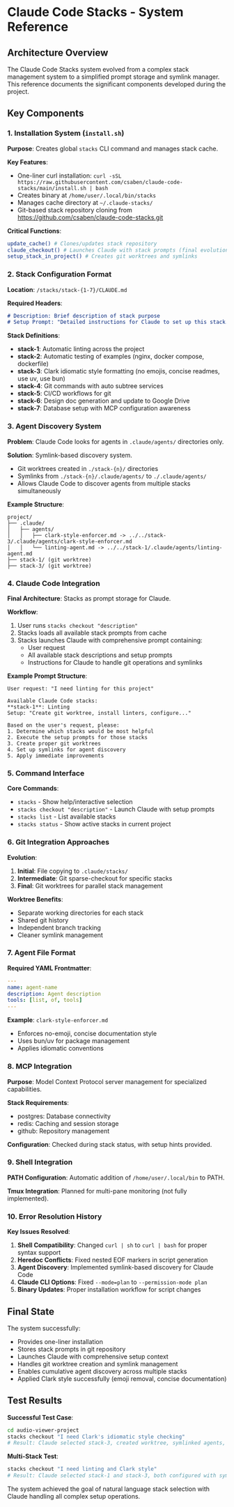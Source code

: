 # Claude Code Stacks - System Reference

## Architecture Overview

The Claude Code Stacks system evolved from a complex stack management system to a simplified prompt storage and symlink manager. This reference documents the significant components developed during the project.

## Key Components

### 1. Installation System (`install.sh`)

**Purpose**: Creates global `stacks` CLI command and manages stack cache.

**Key Features**:
- One-liner curl installation: `curl -sSL https://raw.githubusercontent.com/csaben/claude-code-stacks/main/install.sh | bash`
- Creates binary at `/home/user/.local/bin/stacks`
- Manages cache directory at `~/.claude-stacks/`
- Git-based stack repository cloning from https://github.com/csaben/claude-code-stacks.git

**Critical Functions**:
```bash
update_cache() # Clones/updates stack repository
claude_checkout() # Launches Claude with stack prompts (final evolution)
setup_stack_in_project() # Creates git worktrees and symlinks
```

### 2. Stack Configuration Format

**Location**: `/stacks/stack-{1-7}/CLAUDE.md`

**Required Headers**:
```markdown
# Description: Brief description of stack purpose
# Setup Prompt: "Detailed instructions for Claude to set up this stack..."
```

**Stack Definitions**:
- **stack-1**: Automatic linting across the project
- **stack-2**: Automatic testing of examples (nginx, docker compose, dockerfile) 
- **stack-3**: Clark idiomatic style formatting (no emojis, concise readmes, use uv, use bun)
- **stack-4**: Git commands with auto subtree services
- **stack-5**: CI/CD workflows for git
- **stack-6**: Design doc generation and update to Google Drive
- **stack-7**: Database setup with MCP configuration awareness

### 3. Agent Discovery System

**Problem**: Claude Code looks for agents in `.claude/agents/` directories only.

**Solution**: Symlink-based discovery system.
- Git worktrees created in `./stack-{n}/` directories
- Symlinks from `./stack-{n}/.claude/agents/` to `./.claude/agents/`
- Allows Claude Code to discover agents from multiple stacks simultaneously

**Example Structure**:
```
project/
├── .claude/
│   ├── agents/
│   │   ├── clark-style-enforcer.md -> ../../stack-3/.claude/agents/clark-style-enforcer.md
│   │   └── linting-agent.md -> ../../stack-1/.claude/agents/linting-agent.md
├── stack-1/ (git worktree)
├── stack-3/ (git worktree)
```

### 4. Claude Code Integration

**Final Architecture**: Stacks as prompt storage for Claude.

**Workflow**:
1. User runs `stacks checkout "description"`
2. Stacks loads all available stack prompts from cache
3. Stacks launches Claude with comprehensive prompt containing:
   - User request
   - All available stack descriptions and setup prompts
   - Instructions for Claude to handle git operations and symlinks

**Example Prompt Structure**:
```
User request: "I need linting for this project"

Available Claude Code stacks:
**stack-1**: Linting
Setup: "Create git worktree, install linters, configure..."

Based on the user's request, please:
1. Determine which stacks would be most helpful
2. Execute the setup prompts for those stacks
3. Create proper git worktrees
4. Set up symlinks for agent discovery
5. Apply immediate improvements
```

### 5. Command Interface

**Core Commands**:
- `stacks` - Show help/interactive selection
- `stacks checkout "description"` - Launch Claude with setup prompts
- `stacks list` - List available stacks
- `stacks status` - Show active stacks in current project

### 6. Git Integration Approaches

**Evolution**:
1. **Initial**: File copying to `.claude/stacks/`
2. **Intermediate**: Git sparse-checkout for specific stacks
3. **Final**: Git worktrees for parallel stack management

**Worktree Benefits**:
- Separate working directories for each stack
- Shared git history
- Independent branch tracking
- Cleaner symlink management

### 7. Agent File Format

**Required YAML Frontmatter**:
```yaml
---
name: agent-name
description: Agent description
tools: [list, of, tools]
---
```

**Example**: `clark-style-enforcer.md`
- Enforces no-emoji, concise documentation style
- Uses bun/uv for package management
- Applies idiomatic conventions

### 8. MCP Integration

**Purpose**: Model Context Protocol server management for specialized capabilities.

**Stack Requirements**:
- postgres: Database connectivity
- redis: Caching and session storage
- github: Repository management

**Configuration**: Checked during stack status, with setup hints provided.

### 9. Shell Integration

**PATH Configuration**: Automatic addition of `/home/user/.local/bin` to PATH.

**Tmux Integration**: Planned for multi-pane monitoring (not fully implemented).

### 10. Error Resolution History

**Key Issues Resolved**:
1. **Shell Compatibility**: Changed `curl | sh` to `curl | bash` for proper syntax support
2. **Heredoc Conflicts**: Fixed nested EOF markers in script generation
3. **Agent Discovery**: Implemented symlink-based discovery for Claude Code
4. **Claude CLI Options**: Fixed `--mode=plan` to `--permission-mode plan`
5. **Binary Updates**: Proper installation workflow for script changes

## Final State

The system successfully:
- Provides one-liner installation
- Stores stack prompts in git repository
- Launches Claude with comprehensive setup context
- Handles git worktree creation and symlink management
- Enables cumulative agent discovery across multiple stacks
- Applied Clark style successfully (emoji removal, concise documentation)

## Test Results

**Successful Test Case**:
```bash
cd audio-viewer-project
stacks checkout "I need Clark's idiomatic style checking"
# Result: Claude selected stack-3, created worktree, symlinked agents, applied style fixes to README.md
```

**Multi-Stack Test**:
```bash
stacks checkout "I need linting and Clark style"
# Result: Claude selected stack-1 and stack-3, both configured with symlinks
```

The system achieved the goal of natural language stack selection with Claude handling all complex setup operations.